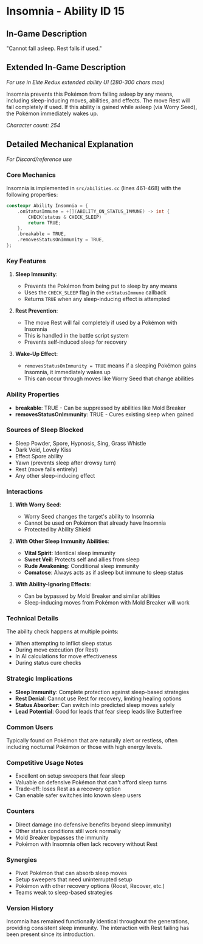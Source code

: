 # Insomnia - Ability ID 15

## In-Game Description
"Cannot fall asleep. Rest fails if used."

## Extended In-Game Description
*For use in Elite Redux extended ability UI (280-300 chars max)*

Insomnia prevents this Pokémon from falling asleep by any means, including sleep-inducing moves, abilities, and effects. The move Rest will fail completely if used. If this ability is gained while asleep (via Worry Seed), the Pokémon immediately wakes up.

*Character count: 254*

## Detailed Mechanical Explanation
*For Discord/reference use*

### Core Mechanics
Insomnia is implemented in `src/abilities.cc` (lines 461-468) with the following properties:

```c
constexpr Ability Insomnia = {
    .onStatusImmune = +[](ABILITY_ON_STATUS_IMMUNE) -> int {
        CHECK(status & CHECK_SLEEP)
        return TRUE;
    },
    .breakable = TRUE,
    .removesStatusOnImmunity = TRUE,
};
```

### Key Features

1. **Sleep Immunity**: 
   - Prevents the Pokémon from being put to sleep by any means
   - Uses the `CHECK_SLEEP` flag in the `onStatusImmune` callback
   - Returns `TRUE` when any sleep-inducing effect is attempted

2. **Rest Prevention**:
   - The move Rest will fail completely if used by a Pokémon with Insomnia
   - This is handled in the battle script system
   - Prevents self-induced sleep for recovery

3. **Wake-Up Effect**:
   - `removesStatusOnImmunity = TRUE` means if a sleeping Pokémon gains Insomnia, it immediately wakes up
   - This can occur through moves like Worry Seed that change abilities

### Ability Properties
- **breakable**: TRUE - Can be suppressed by abilities like Mold Breaker
- **removesStatusOnImmunity**: TRUE - Cures existing sleep when gained

### Sources of Sleep Blocked
- Sleep Powder, Spore, Hypnosis, Sing, Grass Whistle
- Dark Void, Lovely Kiss
- Effect Spore ability
- Yawn (prevents sleep after drowsy turn)
- Rest (move fails entirely)
- Any other sleep-inducing effect

### Interactions

1. **With Worry Seed**:
   - Worry Seed changes the target's ability to Insomnia
   - Cannot be used on Pokémon that already have Insomnia
   - Protected by Ability Shield

2. **With Other Sleep Immunity Abilities**:
   - **Vital Spirit**: Identical sleep immunity
   - **Sweet Veil**: Protects self and allies from sleep
   - **Rude Awakening**: Conditional sleep immunity
   - **Comatose**: Always acts as if asleep but immune to sleep status

3. **With Ability-Ignoring Effects**:
   - Can be bypassed by Mold Breaker and similar abilities
   - Sleep-inducing moves from Pokémon with Mold Breaker will work

### Technical Details
The ability check happens at multiple points:
- When attempting to inflict sleep status
- During move execution (for Rest)
- In AI calculations for move effectiveness
- During status cure checks

### Strategic Implications
- **Sleep Immunity**: Complete protection against sleep-based strategies
- **Rest Denial**: Cannot use Rest for recovery, limiting healing options
- **Status Absorber**: Can switch into predicted sleep moves safely
- **Lead Potential**: Good for leads that fear sleep leads like Butterfree

### Common Users
Typically found on Pokémon that are naturally alert or restless, often including nocturnal Pokémon or those with high energy levels.

### Competitive Usage Notes
- Excellent on setup sweepers that fear sleep
- Valuable on defensive Pokémon that can't afford sleep turns
- Trade-off: loses Rest as a recovery option
- Can enable safer switches into known sleep users

### Counters
- Direct damage (no defensive benefits beyond sleep immunity)
- Other status conditions still work normally
- Mold Breaker bypasses the immunity
- Pokémon with Insomnia often lack recovery without Rest

### Synergies
- Pivot Pokémon that can absorb sleep moves
- Setup sweepers that need uninterrupted setup
- Pokémon with other recovery options (Roost, Recover, etc.)
- Teams weak to sleep-based strategies

### Version History
Insomnia has remained functionally identical throughout the generations, providing consistent sleep immunity. The interaction with Rest failing has been present since its introduction.